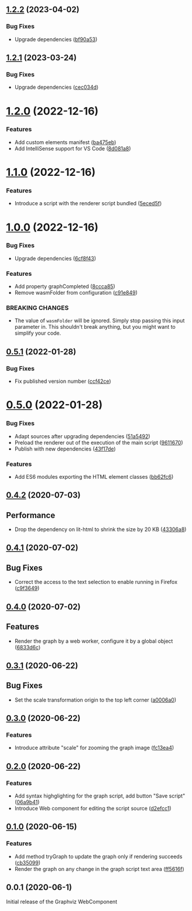 ## [1.2.2](https://github.com/prantlf/graphviz-webcomponent/compare/v1.2.1...v1.2.2) (2023-04-02)


### Bug Fixes

* Upgrade dependencies ([bf90a53](https://github.com/prantlf/graphviz-webcomponent/commit/bf90a537bf133d9c812991c99f87621de8ac1e5d))

## [1.2.1](https://github.com/prantlf/graphviz-webcomponent/compare/v1.2.0...v1.2.1) (2023-03-24)


### Bug Fixes

* Upgrade dependencies ([cec034d](https://github.com/prantlf/graphviz-webcomponent/commit/cec034ded50a5a44d3c8ffd797682306bca481c7))

# [1.2.0](https://github.com/prantlf/graphviz-webcomponent/compare/v1.1.0...v1.2.0) (2022-12-16)


### Features

* Add custom elements manifest ([ba475eb](https://github.com/prantlf/graphviz-webcomponent/commit/ba475eb26b77091403ed3433c7199402964aa042))
* Add IntelliSense support for VS Code ([8d081a8](https://github.com/prantlf/graphviz-webcomponent/commit/8d081a80e7b5adb9b382264475fec513b5009296))

# [1.1.0](https://github.com/prantlf/graphviz-webcomponent/compare/v1.0.0...v1.1.0) (2022-12-16)


### Features

* Introduce a script with the renderer script bundled ([5eced5f](https://github.com/prantlf/graphviz-webcomponent/commit/5eced5f5b265108fb15c2e59d1611bbfaa04861c))

# [1.0.0](https://github.com/prantlf/graphviz-webcomponent/compare/v0.5.1...v1.0.0) (2022-12-16)


### Bug Fixes

* Upgrade dependencies ([6cf8f43](https://github.com/prantlf/graphviz-webcomponent/commit/6cf8f435c762014237e458a54e9975351de51abe))


### Features

* Add property graphCompleted ([8ccca85](https://github.com/prantlf/graphviz-webcomponent/commit/8ccca8520c423f261fc2b2bb060b8d31e315e4d9))
* Remove wasmFolder from configuration ([c91e849](https://github.com/prantlf/graphviz-webcomponent/commit/c91e849b823193ca9e8374f071c5134b7351c6eb))


### BREAKING CHANGES

* The value of `wasmFolder` will be ignored. Simply stop passing this input parameter in. This shouldn't break anything, but you might want to simplify your code.

## [0.5.1](https://github.com/prantlf/graphviz-webcomponent/compare/v0.5.0...v0.5.1) (2022-01-28)


### Bug Fixes

* Fix published version number ([ccf42ce](https://github.com/prantlf/graphviz-webcomponent/commit/ccf42cea1d75221e2319a530aada53ef13201b50))

# [0.5.0](https://github.com/prantlf/graphviz-webcomponent/compare/v0.4.2...v0.5.0) (2022-01-28)


### Bug Fixes

* Adapt sources after upgrading dependencies ([51a5492](https://github.com/prantlf/graphviz-webcomponent/commit/51a54926bbe431fa8e595366c59a64ee897cc622))
* Preload the renderer out of the execution of the main script ([9611670](https://github.com/prantlf/graphviz-webcomponent/commit/96116707b032ad8b7d4a0132c8580f52ed531b67))
* Publish with new dependencies ([43f17de](https://github.com/prantlf/graphviz-webcomponent/commit/43f17def34f9c594b1575947c89b9e63cf2f9846))


### Features

* Add ES6 modules exporting the HTML element classes ([bb62fc6](https://github.com/prantlf/graphviz-webcomponent/commit/bb62fc6e86c7cdc94d2a22cf96b06cb7e87e7ba8))

## [0.4.2](https://github.com/prantlf/graphviz-webcomponent/compare/v0.4.1...v0.4.2) (2020-07-03)

## Performance

* Drop the dependency on lit-html to shrink the size by 20 KB ([43306a8](https://github.com/prantlf/graphviz-webcomponent/commit/43306a83bb9e1fefa89f1c6631e2a621683d55b9))

## [0.4.1](https://github.com/prantlf/graphviz-webcomponent/compare/v0.4.0...v0.4.1) (2020-07-02)

## Bug Fixes

* Correct the access to the text selection to enable running in Firefox ([c9f3649](https://github.com/prantlf/graphviz-webcomponent/commit/c9f3649e7fd30b59da14ba094cc46a3c01f9c6b1))

## [0.4.0](https://github.com/prantlf/graphviz-webcomponent/compare/v0.3.1...v0.4.0) (2020-07-02)

## Features

* Render the graph by a web worker, configure it by a global object ([6833d6c](https://github.com/prantlf/graphviz-webcomponent/commit/6833d6c66308c44197c19a6bfb6a062dd0f6556d))

## [0.3.1](https://github.com/prantlf/graphviz-webcomponent/compare/v0.3.0...v0.3.1) (2020-06-22)

## Bug Fixes

* Set the scale transformation origin to the top left corner ([a0006a0](https://github.com/prantlf/graphviz-webcomponent/commit/a0006a01e960c380d6e6602c441fce2ccef15e81))

## [0.3.0](https://github.com/prantlf/graphviz-webcomponent/compare/v0.2.0...v0.3.0) (2020-06-22)

### Features

* Introduce attribute "scale" for zooming the graph image ([fc13ea4](https://github.com/prantlf/graphviz-webcomponent/commit/fc13ea40d8ef74aa36b630c0b0bf6a34fa7baed4))

## [0.2.0](https://github.com/prantlf/graphviz-webcomponent/compare/v0.1.0...v0.2.0) (2020-06-22)

### Features

* Add syntax highglighting for the graph script, add button "Save script" ([06a9b41](https://github.com/prantlf/graphviz-webcomponent/commit/06a9b41c368cc9cba5a8f1ed5780f34693ac0993))
* Introduce Web component for editing the script source ([d2efcc1](https://github.com/prantlf/graphviz-webcomponent/commit/d2efcc1f574013ebac9e831a6331f92d503fc312))

## [0.1.0](https://github.com/prantlf/graphviz-webcomponent/compare/v0.0.1...v0.1.0) (2020-06-15)

### Features

* Add method tryGraph to update the graph only if rendering succeeds ([cb35099](https://github.com/prantlf/graphviz-webcomponent/commit/cb35099824ec62512883fcc5f977ab9a5f86bdbc))
* Render the graph on any change in the graph script text area ([ff5616f](https://github.com/prantlf/graphviz-webcomponent/commit/ff5616f9f726cee02c104eec6f1536754457b00c))

## 0.0.1 (2020-06-1)

Initial release of the Graphviz WebComponent
